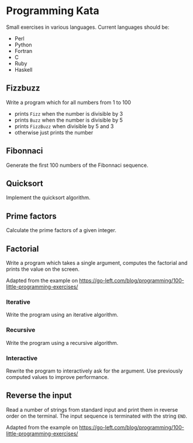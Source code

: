 # Programming Kata

Small exercises in various languages.  Current languages should be:

  - Perl
  - Python
  - Fortran
  - C
  - Ruby
  - Haskell

## Fizzbuzz

Write a program which for all numbers from 1 to 100

 - prints `Fizz` when the number is divisible by 3
 - prints `Buzz` when the number is divisible by 5
 - prints `FizzBuzz` when divisible by 5 and 3
 - otherwise just prints the number

## Fibonnaci

Generate the first 100 numbers of the Fibonnaci sequence.

## Quicksort

Implement the quicksort algorithm.

## Prime factors

Calculate the prime factors of a given integer.

## Factorial

Write a program which takes a single argument, computes the factorial and
prints the value on the screen.

Adapted from the example on
<https://go-left.com/blog/programming/100-little-programming-exercises/>

### Iterative

Write the program using an iterative algorithm.

### Recursive

Write the program using a recursive algorithm.

### Interactive

Rewrite the program to interactively ask for the argument.  Use previously
computed values to improve performance.

## Reverse the input

Read a number of strings from standard input and print them in reverse order
on the terminal.  The input sequence is terminated with the string `END`.

Adapted from the example on
<https://go-left.com/blog/programming/100-little-programming-exercises/>
